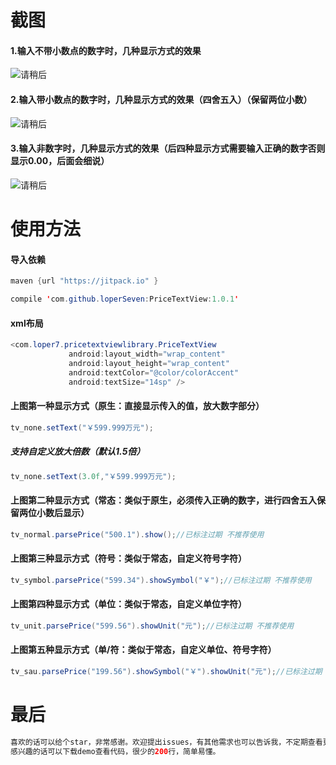# 截图

#### 1.输入不带小数点的数字时，几种显示方式的效果

![请稍后](https://github.com/loperSeven/PriceTextView/blob/master/img/Screenshot_20171016-162603.png)

#### 2.输入带小数点的数字时，几种显示方式的效果（四舍五入）（保留两位小数）

![请稍后](https://github.com/loperSeven/PriceTextView/blob/master/img/Screenshot_20171016-162632.png)

#### 3.输入非数字时，几种显示方式的效果（后四种显示方式需要输入正确的数字否则显示0.00，后面会细说）

![请稍后](https://github.com/loperSeven/PriceTextView/blob/master/img/Screenshot_20171016-162704.png)

# 使用方法

#### 导入依赖
 ```Java
maven {url "https://jitpack.io" }

compile 'com.github.loperSeven:PriceTextView:1.0.1'
 ```

#### xml布局
```Java
<com.loper7.pricetextviewlibrary.PriceTextView
             android:layout_width="wrap_content"
             android:layout_height="wrap_content"
             android:textColor="@color/colorAccent"
             android:textSize="14sp" />
```
#### 上图第一种显示方式（原生：直接显示传入的值，放大数字部分）
```Java
tv_none.setText("￥599.999万元");
```
##### 支持自定义放大倍数（默认1.5倍）
```Java
tv_none.setText(3.0f,"￥599.999万元");
```
#### 上图第二种显示方式（常态：类似于原生，必须传入正确的数字，进行四舍五入保留两位小数后显示）
```Java
tv_normal.parsePrice("500.1").show();//已标注过期 不推荐使用
```
#### 上图第三种显示方式（符号：类似于常态，自定义符号字符）
```Java
tv_symbol.parsePrice("599.34").showSymbol("￥");//已标注过期 不推荐使用
```
#### 上图第四种显示方式（单位：类似于常态，自定义单位字符）
```Java
tv_unit.parsePrice("599.56").showUnit("元");//已标注过期 不推荐使用
```
#### 上图第五种显示方式（单/符：类似于常态，自定义单位、符号字符）
```Java
tv_sau.parsePrice("199.56").showSymbol("￥").showUnit("元");//已标注过期 不推荐使用
```
# 最后

```Java
喜欢的话可以给个star，非常感谢。欢迎提出issues，有其他需求也可以告诉我，不定期查看更新~
感兴趣的话可以下载demo查看代码，很少的200行，简单易懂。
```
